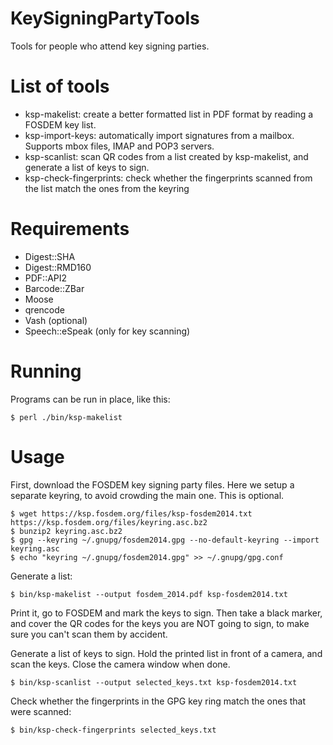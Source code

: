 KeySigningPartyTools
====================

Tools for people who attend key signing parties.


List of tools
=============

* ksp-makelist: create a better formatted list in PDF format by reading a FOSDEM key list.
* ksp-import-keys: automatically import signatures from a mailbox. Supports mbox files, IMAP and POP3 servers.
* ksp-scanlist: scan QR codes from a list created by ksp-makelist, and generate a list of keys to sign.
* ksp-check-fingerprints: check whether the fingerprints scanned from the list match the ones from the keyring

Requirements
============

* Digest::SHA
* Digest::RMD160
* PDF::API2
* Barcode::ZBar
* Moose
* qrencode
* Vash (optional)
* Speech::eSpeak (only for key scanning)

Running
=======

Programs can be run in place, like this:

    $ perl ./bin/ksp-makelist


Usage
=======

First, download the FOSDEM key signing party files. Here we setup a separate keyring, to avoid
crowding the main one. This is optional.

    $ wget https://ksp.fosdem.org/files/ksp-fosdem2014.txt https://ksp.fosdem.org/files/keyring.asc.bz2
    $ bunzip2 keyring.asc.bz2
    $ gpg --keyring ~/.gnupg/fosdem2014.gpg --no-default-keyring --import keyring.asc
    $ echo "keyring ~/.gnupg/fosdem2014.gpg" >> ~/.gnupg/gpg.conf

Generate a list:

    $ bin/ksp-makelist --output fosdem_2014.pdf ksp-fosdem2014.txt

Print it, go to FOSDEM and mark the keys to sign. Then take a black marker, and cover the QR codes
for the keys you are NOT going to sign, to make sure you can't scan them by accident.

Generate a list of keys to sign.
Hold the printed list in front of a camera, and scan the keys. Close the camera window when done.

    $ bin/ksp-scanlist --output selected_keys.txt ksp-fosdem2014.txt


Check whether the fingerprints in the GPG key ring match the ones that were scanned:

    $ bin/ksp-check-fingerprints selected_keys.txt
